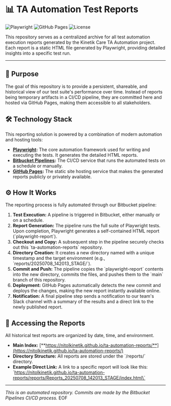 # 📊 TA Automation Test Reports

![Playwright](https://img.shields.io/badge/Playwright-v1.52.0-2EAD33?style=for-the-badge&logo=playwright)
![GitHub Pages](https://img.shields.io/badge/Hosted%20on-GitHub%20Pages-181717?style=for-the-badge&logo=github)
![License](https://img.shields.io/badge/License-MIT-blue.svg?style=for-the-badge)

This repository serves as a centralized archive for all test automation execution reports generated by the Kinetik Care TA Automation project. Each report is a static HTML file generated by Playwright, providing detailed insights into a specific test run.

---

## 🚀 Purpose

The goal of this repository is to provide a persistent, shareable, and historical view of our test suite's performance over time. Instead of reports being temporary artifacts in a CI/CD pipeline, they are committed here and hosted via GitHub Pages, making them accessible to all stakeholders.

## 🛠️ Technology Stack

This reporting solution is powered by a combination of modern automation and hosting tools:

* **[Playwright](https://playwright.dev/):** The core automation framework used for writing and executing the tests. It generates the detailed HTML reports.
* **[Bitbucket Pipelines](https://bitbucket.org/product/features/pipelines):** The CI/CD service that runs the automated tests on a schedule or manually.
* **[GitHub Pages](https://pages.github.com/):** The static site hosting service that makes the generated reports publicly or privately available.

## ⚙️ How It Works

The reporting process is fully automated through our Bitbucket pipeline:

1.  **Test Execution:** A pipeline is triggered in Bitbucket, either manually or on a schedule.
2.  **Report Generation:** The pipeline runs the full suite of Playwright tests. Upon completion, Playwright generates a self-contained HTML report (\`playwright-report\`).
3.  **Checkout and Copy:** A subsequent step in the pipeline securely checks out this \`ta-automation-reports\` repository.
4.  **Directory Creation:** It creates a new directory named with a unique timestamp and the target environment (e.g., \`reports/20250708_142013_STAGE/\`).
5.  **Commit and Push:** The pipeline copies the \`playwright-report\` contents into the new directory, commits the files, and pushes them to the \`main\` branch of this repository.
6.  **Deployment:** GitHub Pages automatically detects the new commit and deploys the changes, making the new report instantly available online.
7.  **Notification:** A final pipeline step sends a notification to our team's Slack channel with a summary of the results and a direct link to the newly published report.

## 🔗 Accessing the Reports

All historical test reports are organized by date, time, and environment.

* **Main Index:** [**https://nitolkinetik.github.io/ta-automation-reports/**](https://nitolkinetik.github.io/ta-automation-reports/)
* **Directory Structure:** All reports are stored under the \`/reports/\` directory.
* **Example Direct Link:** A link to a specific report will look like this:
    \`https://nitolkinetik.github.io/ta-automation-reports/reports/Reports_20250708_142013_STAGE/index.html\`

---
*This is an automated repository. Commits are made by the Bitbucket Pipelines CI/CD process.*
EOF
